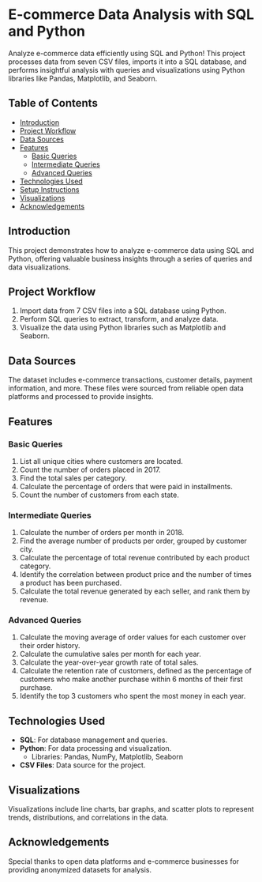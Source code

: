 # E-commerce Data Analysis with SQL and Python

Analyze e-commerce data efficiently using SQL and Python! This project processes data from seven CSV files, imports it into a SQL database, and performs insightful analysis with queries and visualizations using Python libraries like Pandas, Matplotlib, and Seaborn.

## Table of Contents
- [Introduction](#introduction)
- [Project Workflow](#project-workflow)
- [Data Sources](#data-sources)
- [Features](#features)
  - [Basic Queries](#basic-queries)
  - [Intermediate Queries](#intermediate-queries)
  - [Advanced Queries](#advanced-queries)
- [Technologies Used](#technologies-used)
- [Setup Instructions](#setup-instructions)
- [Visualizations](#visualizations)
- [Acknowledgements](#acknowledgements)

## Introduction
This project demonstrates how to analyze e-commerce data using SQL and Python, offering valuable business insights through a series of queries and data visualizations.

## Project Workflow
1. Import data from 7 CSV files into a SQL database using Python.
2. Perform SQL queries to extract, transform, and analyze data.
3. Visualize the data using Python libraries such as Matplotlib and Seaborn.

## Data Sources
The dataset includes e-commerce transactions, customer details, payment information, and more. These files were sourced from reliable open data platforms and processed to provide insights.

## Features

### Basic Queries
1. List all unique cities where customers are located.
2. Count the number of orders placed in 2017.
3. Find the total sales per category.
4. Calculate the percentage of orders that were paid in installments.
5. Count the number of customers from each state.

### Intermediate Queries
1. Calculate the number of orders per month in 2018.
2. Find the average number of products per order, grouped by customer city.
3. Calculate the percentage of total revenue contributed by each product category.
4. Identify the correlation between product price and the number of times a product has been purchased.
5. Calculate the total revenue generated by each seller, and rank them by revenue.

### Advanced Queries
1. Calculate the moving average of order values for each customer over their order history.
2. Calculate the cumulative sales per month for each year.
3. Calculate the year-over-year growth rate of total sales.
4. Calculate the retention rate of customers, defined as the percentage of customers who make another purchase within 6 months of their first purchase.
5. Identify the top 3 customers who spent the most money in each year.

## Technologies Used
- **SQL**: For database management and queries.
- **Python**: For data processing and visualization.
  - Libraries: Pandas, NumPy, Matplotlib, Seaborn
- **CSV Files**: Data source for the project.


## Visualizations
Visualizations include line charts, bar graphs, and scatter plots to represent trends, distributions, and correlations in the data.

## Acknowledgements
Special thanks to open data platforms and e-commerce businesses for providing anonymized datasets for analysis.

